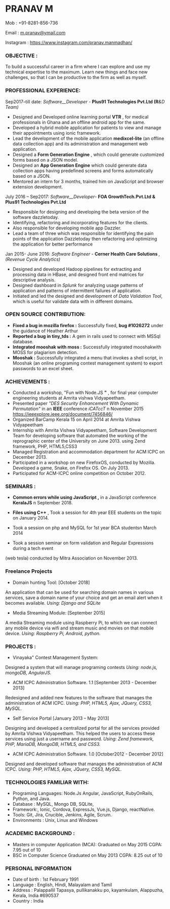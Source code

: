 
# **PRANAV M**

Mob        : +91-8281-856-736

Email        : [m.pranav@ymail.com](mailto:m.pranav@ymail.com)

Instagram        : https://www.instagram.com/pranav.manmadhan/

### OBJECTIVE **:**

To build a successful career in a firm where I can explore and use my technical expertise to the maximum. Learn new things and face new challenges, so that I can be productive to the firm as well as myself.

### PROFESSIONAL EXPERIENCE:

Sep2017–till date: _Software__Developer -_ **Plus91 Technologies Pvt.Ltd (R**_&amp;D Team)_

- Designed and Developed online learning portal **VTR** , for medical professionals in Ghana and an offline android app for the same.
- Developed a hybrid mobile application for patients to view and manage their appointments using ionic framework.
- Lead the development of the mobile application **medixcel-lite** (an offline data collection app) and its administration and management web application.
- Designed a **Form Generation Engine** , which could generate customized forms based on a JSON model.
- Designed an **App Generation Engine** which could generate data collection apps having predefined screens and forms automatically based on a JSON.
- Mentored an intern for 3 months, trained him on JavaScript and browser extension development.

July 2016 – Sep2017: _Software__Developer_- **FOA GrowthTech.Pvt.Ltd &amp; Plus91 Technologies Pvt.Ltd**

- Responsible for designing and developing the beta version of the software dazzletoday.
- Identifying, refactoring and incorporating features for the clients.
- Also responsible for developing mobile app Dazzler.
- Lead a team of three which was responsible for identifying the pain points of the application Dazzletoday then refactoring and optimizing the application for better performance

Jan 2015- June 2016: _Software Engineer_ - **Cerner Health Care Solutions** _, (Revenue Cycle Analytics)_

- Designed and developed Hadoop pipelines for extracting and processing data in HBase, and designed front end matrices for descriptive analysis.
- Designed dashboard in _Splunk_ for analyzing usage patterns of application and patterns of intermittent failures of application.
- Initiated and led the designed and development of _Data Validation Tool_, which is useful for validate data with in different domains.

### OPEN SOURCE CONTRIBUTION:

- **Fixed a bug in mozilla firefox :** Successfully fixed, **bug #1026272** under the guidance of Heather Arthur
- **Reported a bug in tiny\_tds :**  A gem in rails used to connect with MSSql database.
- **Integrated mooshak  with moss :** Successfully integrated mooshakwith MOSS for plagiarism detection.
- **Mooshak :** Successfully integrated a menu that invokes a shell script, in Mooshak (an online programing contest management system) to export passwords to an excel sheet.

### ACHIEVEMENTS **:**

- Conducted a workshop, &quot;Fun with Node.JS **&quot;** , for final year computer engineering students at Amrita vishwa Vidyapeetham.
- Presented paper _&quot;_DES Security Enhancement With Dynamic Permutation_&quot;_ in an **IEEE** conference _iCATccT_ n November 2015 https://ieeexplore.ieee.org/document/7456846/
- Organized BarCamp Kerala 15 on April 2014 at Amrita Vishwa Vidyapeetham
- Internship with Amrita Vishwa Vidyapeetham, Software Development Team for developing software that automated the working of the reprographic center of the University on         June 2013. using Zend framework, PHP, HTML5,CSS3
- Managed Registration and accommodation department for ACM ICPC on December 2013.
- Participated in a workshop on new FirefoxOS, conducted by Mozilla. Developed a game,         Snake, on Firefox OS. On July 2013.
- Participated for ACM-ICPC online competition on October 2012.

### SEMINARS **:**

- **Common errors while using JavaScript ,** in a JavaScript conference **KeralaJS** n September 2018.

- **Files using C++** , Took a session for 4th year EEE students on the topic on January 2014.
- Took a session on php and MySQL for 1st year BCA studentsn March 2014
- Took a session seminar on form validation and Regular Expressions during a tech event

(web tesla) conducted by Mitra Association on November 2013.


### Freelance Projects
- Domain hunting Tool: [October 2018]

 An application that can be used for searching domain names in various services, save a domain name of your choice and get an email alert when it becomes available. _Using:_ _Django and SQLite_

-  Media Streaming Module: [September 2015]

 A media Streaming module using Raspberry Pi, to which we can connect any mobile device via wifi and stream music and movies on that mobile device. _Using:_ _Raspberry_ _Pi, Android, python._


### PROJECTS : 

- Vinayaka&quot; Contest Management System:

Designed a system that will manage programing contests _Using: node.js, mongoDB, AngularJS._

- ACM ICPC Administration Software. 1.1 [September 2013 - December 2013]

Redesigned and added new features to the software that manages the administration of ACM ICPC. _Using: PHP, HTML5, Ajax, JQuery, CSS3, MySQL._

-  Self Service Portal [January 2013 – May 2013]

Designing and developed a centralized portal for all the services provided by Amrita Vishwa Vidyapeetham. This helped the users to access these services using just a username and password. _Using:  Zend framework, PHP, MariaDB, MongoDB, HTML5, and CSS3._

-  ACM ICPC Administration Software. 1.0 [October2012 - December 2012]

Designed and developed software that manages the administration of ACM ICPC. _Using: PHP, HTML5, Ajax, JQuery, CSS3, MySQL._

### TECHNOLOGIES FAMILIAR WITH: 

- Programing Languages: Node.Js Angular, JavaScript, RubyOnRails, Python, and Java.
- Database : MySQL, Mongo DB, SQLite,
- Framework:, Ionic, Cordova, ExpressJs, Vue.js, Django, reactNative.
- Tools: Git, Jira, Crucible, Jenkins, Agile, Scrum.
- Environments : Unix, Linux and Windows

### ACADEMIC BACKGROUND : 

- Masters in computer Application (MCA):
             Graduated on May 2015          CGPA: 7.95 out of 10
- BSC in Computer Science
             Graduated on May 2013         CGPA: 8.25 out of 10

### PERSONAL INFORMATION
-  Date of birth : 1st February 1991
-  Language      : English, Hindi, Malayalam and Tamil
-  Address       : Palappallil Tapasya, pullikanakku po, kayamkulam, Alappuzha, Kerala, India #690537
-  Country       : India
